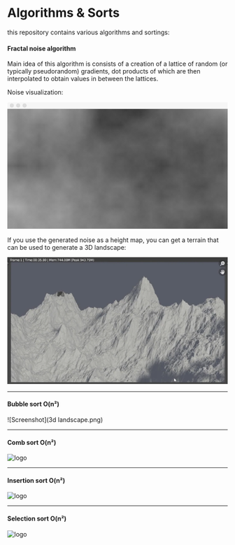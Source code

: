 # Algorithms & Sorts
this repository contains various algorithms and sortings:



#### Fractal noise algorithm
Main idea of this algorithm is consists of a creation of a lattice of random (or typically pseudorandom) gradients, 
dot products of which are then interpolated to obtain values in between the lattices.

Noise visualization:



![Screenshot](fractal_noise_demo.png)




If you use the generated noise as a height map, you can get a terrain that can be used to generate a 3D landscape:

![Screenshot](3d_landscape.png)
___

#### Bubble sort O(n²)

![Screenshot](3d landscape.png)
___

#### Comb sort O(n²)

![logo](https://upload.wikimedia.org/wikipedia/commons/4/46/Comb_sort_demo.gif) 
___

#### Insertion sort O(n²)

![logo](https://upload.wikimedia.org/wikipedia/commons/2/24/Sorting_insertion_sort_anim.gif) 
___

#### Selection sort O(n²)

![logo](https://upload.wikimedia.org/wikipedia/commons/3/3e/Sorting_selection_sort_anim.gif) 
